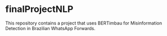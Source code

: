 # finalProjectNLP
This repository contains a project that uses BERTimbau for Misinformation Detection in Brazilian WhatsApp Forwards.
